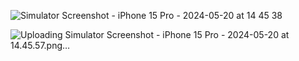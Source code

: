 ![Simulator Screenshot - iPhone 15 Pro - 2024-05-20 at 14 45 38](https://github.com/raneemashraf/WeatherSwiftUi/assets/56923695/1111eec7-1948-4fca-b92c-f7f2e46432f9)

![Uploading Simulator Screenshot - iPhone 15 Pro - 2024-05-20 at 14.45.57.png…]()
